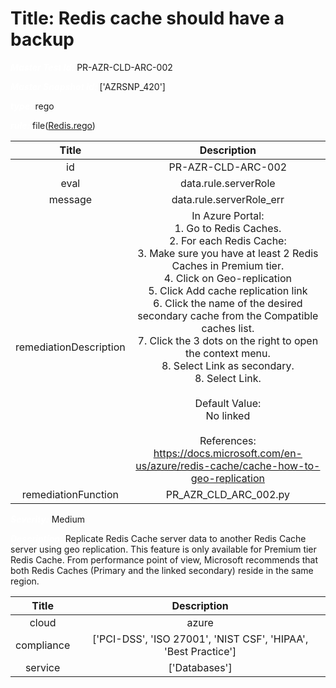 



# Title: Redis cache should have a backup


***<font color="white">Master Test Id:</font>*** PR-AZR-CLD-ARC-002

***<font color="white">Master Snapshot Id:</font>*** ['AZRSNP_420']

***<font color="white">type:</font>*** rego

***<font color="white">rule:</font>*** file([Redis.rego])  
  
  
  
  

|Title|Description|
| :---: | :---: |
|id|PR-AZR-CLD-ARC-002|
|eval|data.rule.serverRole|
|message|data.rule.serverRole_err|
|remediationDescription|In Azure Portal:<br>1. Go to Redis Caches.<br>2. For each Redis Cache:<br>3. Make sure you have at least 2 Redis Caches in Premium tier.<br>4. Click on Geo-replication<br>5. Click Add cache replication link<br>6. Click the name of the desired secondary cache from the Compatible caches list.<br>7. Click the 3 dots on the right to open the context menu.<br>8. Select Link as secondary.<br>8. Select Link.<br><br>Default Value:<br>No linked<br><br>References:<br><a href='https://docs.microsoft.com/en-us/azure/redis-cache/cache-how-to-geo-replication' target='_blank'>https://docs.microsoft.com/en-us/azure/redis-cache/cache-how-to-geo-replication</a>|
|remediationFunction|PR_AZR_CLD_ARC_002.py|


***<font color="white">Severity:</font>*** Medium

***<font color="white">Description:</font>*** Replicate Redis Cache server data to another Redis Cache server using geo replication. This feature is only available for Premium tier Redis Cache. From performance point of view, Microsoft recommends that both Redis Caches (Primary and the linked secondary) reside in the same region.  
  
  

|Title|Description|
| :---: | :---: |
|cloud|azure|
|compliance|['PCI-DSS', 'ISO 27001', 'NIST CSF', 'HIPAA', 'Best Practice']|
|service|['Databases']|



[Redis.rego]: https://github.com/prancer-io/prancer-compliance-test/tree/master/azure/cloud/Redis.rego
